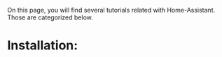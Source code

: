 On this page, you will find several tutorials related with Home-Assistant.
Those are categorized below.

# Installation:
